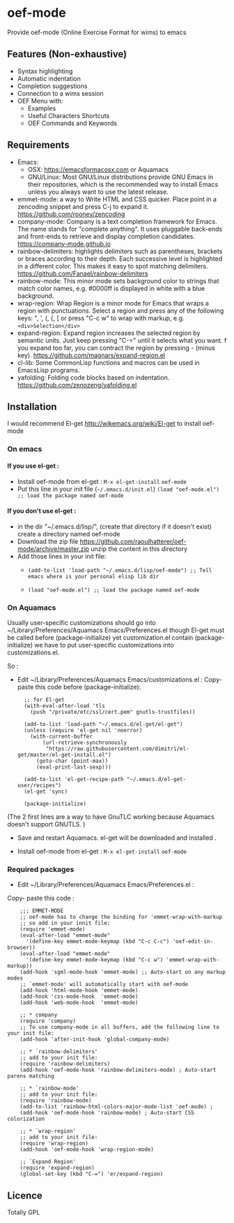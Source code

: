 

# oef-mode
Provide oef-mode (Online Exercise Format for wims) to emacs  

## Features (Non-exhaustive)
* Syntax highlighting 
* Automatic indentation
* Completion suggestions
* Connection to a wims session
* OEF Menu with:
    - Examples
    - Useful Characters Shortcuts
    - OEF Commands and Keywords
 
## Requirements
- Emacs:
    - OSX: https://emacsformacosx.com  or Aquamacs
    - GNU/Linux: Most GNU/Linux distributions provide GNU Emacs in their repositories, which is the recommended way to install Emacs unless you always want to use the latest release.
- emmet-mode: a way to Write HTML and CSS quicker. Place point in a zencoding snippet and press C-j to expand it. https://github.com/rooney/zencoding
- company-mode: Company is a text completion framework for Emacs. The name stands for "complete anything". It uses pluggable back-ends and front-ends to retrieve and display completion candidates. https://company-mode.github.io
- rainbow-delimiters: highlights delimiters such as parentheses, brackets or braces according to their depth. Each successive level is highlighted in a different color. This makes it easy to spot matching delimiters. https://github.com/Fanael/rainbow-delimiters
- rainbow-mode: This minor mode sets background color to strings that match color names, e.g. #0000ff is displayed in white with a blue background.
- wrap-region: Wrap Region is a minor mode for Emacs that wraps a region with punctuations. Select a region and press any of the following keys: ", ', (, {, [ or press "C-c w" to wrap with markup, e.g. `<div>Selection</div>`
- expand-region: 
Expand region increases the selected region by semantic units. Just keep pressing "C-=" until it selects what you want. f you expand too far, you can contract the region by pressing - (minus key). https://github.com/magnars/expand-region.el
- cl-lib: Some CommonLisp functions and macros can be used in EmacsLisp programs. 
- yafolding: Folding code blocks based on indentation. https://github.com/zenozeng/yafolding.el

## Installation
I would recommend El-get http://wikemacs.org/wiki/El-get to install oef-mode


### On emacs


#### If you use el-get :

- Install oef-mode from el-get : `M-x el-get-install` `oef-mode`
- Put this line in your init file (`~/.emacs.d/init.el`)
`(load "oef-mode.el") ;; load the package named oef-mode`

#### If you don't use el-get :
-  in the dir "~/.emacs.d/lisp/", (create that directory if it doesn't exist) create  a directory named oef-mode
- Download the zip file https://github.com/raoulhatterer/oef-mode/archive/master.zip unzip the content in this directory
- Add those lines in your init file:
    - `(add-to-list 'load-path "~/.emacs.d/lisp/oef-mode") ;; Tell emacs where is your personal elisp lib dir`

    - `(load "oef-mode.el") ;; load the package named oef-mode`



### On Aquamacs

Usually user-specific customizations should go into ~/Library/Preferences/Aquamacs Emacs/Preferences.el
though El-get must be called before (package-initialize) yet customization.el contain (package-initialize)
we have to put user-specific customizations into customizations.el.

So :

- Edit  ~/Library/Preferences/Aquamacs Emacs/customizations.el  : 
Copy- paste this code before (package-initialize):

        ;; for El-get
        (with-eval-after-load 'tls
          (push "/private/etc/ssl/cert.pem" gnutls-trustfiles))
        
        (add-to-list 'load-path "~/.emacs.d/el-get/el-get")
        (unless (require 'el-get nil 'noerror)
          (with-current-buffer
              (url-retrieve-synchronously
               "https://raw.githubusercontent.com/dimitri/el-get/master/el-get-install.el")
            (goto-char (point-max))
            (eval-print-last-sexp)))
        
        (add-to-list 'el-get-recipe-path "~/.emacs.d/el-get-user/recipes")
        (el-get 'sync)
        
        (package-initialize)

(The 2 first lines are a way to have GnuTLC working because Aquamacs doesn't support GNUTLS. )

- Save and restart Aquamacs. el-get will be downloaded and installed .

- Install oef-mode from el-get : `M-x el-get-install` `oef-mode`


### Required packages

- Edit  ~/Library/Preferences/Aquamacs Emacs/Preferences.el  : 

Copy- paste this code :


        ;;; EMMET-MODE
        ;; oef-mode has to change the binding for 'emmet-wrap-with-markup
        ;; so add in your innit file:
        (require 'emmet-mode)
        (eval-after-load "emmet-mode"
          '(define-key emmet-mode-keymap (kbd "C-c C-c") 'oef-edit-in-browser))
        (eval-after-load "emmet-mode"
          '(define-key emmet-mode-keymap (kbd "C-c w") 'emmet-wrap-with-markup))
        (add-hook 'sgml-mode-hook 'emmet-mode) ;; Auto-start on any markup modes
        ;; `emmet-mode' will automatically start with oef-mode
        (add-hook 'html-mode-hook 'emmet-mode)
        (add-hook 'css-mode-hook  'emmet-mode)
        (add-hook 'web-mode-hook  'emmet-mode)

        ;; * company
        (require 'company)
        ;; To use company-mode in all buffers, add the following line to your init file:
        (add-hook 'after-init-hook 'global-company-mode)

        ;; * `rainbow-delimiters'
        ;; add to your init file:
        (require 'rainbow-delimiters)
        (add-hook 'oef-mode-hook 'rainbow-delimiters-mode) ; Auto-start parens matching

        ;; * `rainbow-mode'
        ;; add to your init file:
        (require 'rainbow-mode)
        (add-to-list 'rainbow-html-colors-major-mode-list 'oef-mode) ; 
        (add-hook 'oef-mode-hook 'rainbow-mode) ; Auto-start CSS colorization

        ;; * `wrap-region'
        ;; add to your init file:
        (require 'wrap-region)
        (add-hook 'oef-mode-hook 'wrap-region-mode)

        ;; `Expand Region'
        (require 'expand-region)
        (global-set-key (kbd "C-=") 'er/expand-region)



## Licence


Totally GPL




[cask]: http://cask.readthedocs.org/en/latest/
